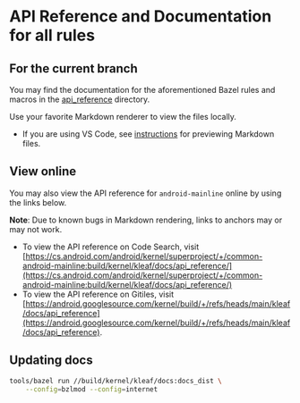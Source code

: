 # API Reference and Documentation for all rules

## For the current branch

You may find the documentation for the aforementioned Bazel rules and macros in
the [api_reference](api_reference) directory.

Use your favorite Markdown renderer to view the files locally.

* If you are using VS Code, see
  [instructions](https://code.visualstudio.com/docs/languages/markdown#_markdown-preview)
  for previewing Markdown files.

## View online

You may also view the API reference for `android-mainline` online by using
the links below.

**Note**: Due to known bugs in Markdown rendering, links to anchors may
or may not work.

<!-- Ref: b/327647132 -->

- To view the API reference on Code Search, visit
  [https://cs.android.com/android/kernel/superproject/+/common-android-mainline:build/kernel/kleaf/docs/api_reference/](https://cs.android.com/android/kernel/superproject/+/common-android-mainline:build/kernel/kleaf/docs/api_reference/)
- To view the API reference on Gitiles, visit
  [https://android.googlesource.com/kernel/build/+/refs/heads/main/kleaf/docs/api_reference](https://android.googlesource.com/kernel/build/+/refs/heads/main/kleaf/docs/api_reference).

## Updating docs

```sh
tools/bazel run //build/kernel/kleaf/docs:docs_dist \
    --config=bzlmod --config=internet
```

